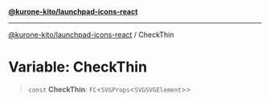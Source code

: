 [**@kurone-kito/launchpad-icons-react**](../README.md)

***

[@kurone-kito/launchpad-icons-react](../globals.md) / CheckThin

# Variable: CheckThin

> `const` **CheckThin**: `FC`\<`SVGProps`\<`SVGSVGElement`\>\>
